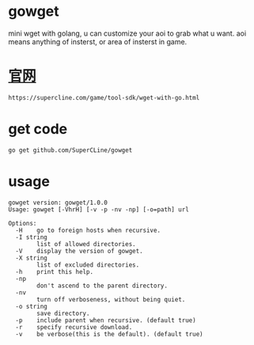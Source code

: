 # gowget
mini wget with golang, u can customize your aoi to grab what u want. aoi means anything of insterst, or area of insterst in game.

# [官网](https://supercline.com/game/tool-sdk/wget-with-go.html)
	https://supercline.com/game/tool-sdk/wget-with-go.html

# get code
	go get github.com/SuperCLine/gowget
	
# usage
    gowget version: gowget/1.0.0
    Usage: gowget [-VhrH] [-v -p -nv -np] [-o=path] url
    
    Options:
      -H    go to foreign hosts when recursive.
      -I string
            list of allowed directories.
      -V    display the version of gowget.
      -X string
            list of excluded directories.
      -h    print this help.
      -np
            don't ascend to the parent directory.
      -nv
            turn off verboseness, without being quiet.
      -o string
            save directory.
      -p    include parent when recursive. (default true)
      -r    specify recursive download.
      -v    be verbose(this is the default). (default true)
